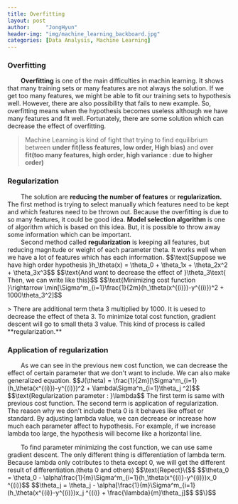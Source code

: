 ```yaml
---
title: Overfitting
layout: post
author:     "JongHyun"
header-img: "img/machine_learning_backboard.jpg"
categories: [Data Analysis, Machine Learning]
---
```

### Overfitting
<p>
    <span style="display:inline-block; width: 30px;"></span><b>Overfitting</b> is one of the main difficulties in machin learning. It shows that many training sets or many features are not always the solution. If we get too many features, we might be able to fit our training sets to hypothesis well. However, there are also possibility that fails to new example. So, overfitting means when the hypothesis becomes useless although we have many features and fit well. Fortunately, there are some solution which can decrease the effect of overfitting.
</p>

> Machine Learning is kind of fight that trying to find equilibrium between **under fit(less features, low order, High bias)** and **over fit(too many features, high order, high variance : due to higher order)**

### Regularization
<p>
    <span style="display:inline-block; width: 30px;"></span>The solution are <b>reducing the number of features</b> or <b>regularization.</b> The first method is trying to select manually which features need to be kept and which features need to be thrown out. Because the overfitting is due to so many features, it could be good idea. <b>Model selection algorithm</b> is one of algorithm which is based on this idea. But, it is possible to throw away some information which can be important. <br/>
    <span style="display:inline-block; width: 30px;"></span>Second method called <b>regularization</b> is keeping all features, but reducing magnitude or weight of each parameter theta. It works well when we have a lot of features which has each information. 
    $$\text{Suppose we have high order hypothesis }h_\theta(x) = \theta_0 + \theta_1x + \theta_2x^2 + \theta_3x^3$$
    $$\text{And want to decrease the effect of }\theta_3\text{ Then, we can write like this}$$
    $$\text{Minimizing cost function }\rightarrow \min[\Sigma^m_{i=1}\frac{1}{2m}(h_\theta(x^{(i)})-y^{(i)})^2 + 1000\theta_3^2]$$
</p>
> There are additional term theta 3 multiplied by 1000. It is uesed to decrease the effect of theta 3. To minimize total cost function, gradient descent will go to small theta 3 value. This kind of process is called **regularization.**

### Application of regularization
<p>
    <span style="display:inline-block; width: 30px;"></span>As we can see in the previous new cost function, we can decrease the effect of certain parameter that we don't want to include. We can also make generalized equation.
    $$J(\theta) = \frac{1}{2m}[\Sigma^m_{i=1}(h_\theta(x^{(i)})-y^{(i)})^2 + \lambda\Sigma^n_{i=1}\theta_j ^2]$$
    $$\text{Regularization parameter : }\lambda$$
    The first term is same with previous cost function. The second term is application of regularization. The reason why we don't include theta 0 is it behaves like offset or standard. By adjusting lambda value, we can decrease or increase how much each parameter affect to hypothesis. For example, if we increase lambda too large, the hypothesis will become like a horizontal line.
</p>
<p>
    <span style="display:inline-block; width: 30px;"></span>To find parameter minimizing the cost function, we can use same gradient descent. The only different thing is differentiation of lambda term. Because lambda only cotributes to theta except 0, we will get the different result of differentiation.(theta 0 and others)
    $$\text{Repect}\{$$
    $$\theta_0 = \theta_0 - \alpha\frac{1}{m}\Sigma^m_{i=1}(h_\theta(x^{(i)}-y^{(i)})x_0 ^{(i)}$$
    $$\theta_j = \theta_j - \alpha[\frac{1}{m}\Sigma^m_{i=1}(h_\theta(x^{(i)}-y^{(i)})x_j ^{(i)} + \frac{\lambda}{m}\theta_j]$$
    $$\}$$
</p>



